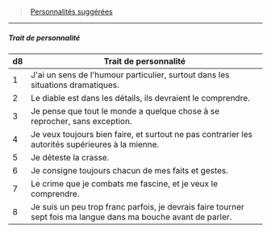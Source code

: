 ﻿---
!PersonalityTraitItem
Table: >+
  |d8|Trait de personnalité|

  |---|---|

  |1|J'ai un sens de l'humour particulier, surtout <!--br-->dans les situations dramatiques.|

  |2|Le diable est dans les détails, ils devraient le <!--br-->comprendre.|

  |3|Je pense que tout le monde a quelque chose à <!--br-->se reprocher, sans exception.|

  |4|Je veux toujours bien faire, et surtout ne <!--br-->pas contrarier les autorités supérieures à la <!--br-->mienne.|

  |5|Je déteste la crasse.|

  |6|Je consigne toujours chacun de mes faits et <!--br-->gestes.|

  |7|Le crime que je combats me fascine, et je veux <!--br-->le comprendre.|

  |8|Je suis un peu trop franc parfois, je devrais faire <!--br-->tourner sept fois ma langue dans ma bouche <!--br-->avant de parler.|

Id: background_hommedeloi_hd.md#trait-de-personnalité
ParentLink: background_hommedeloi_hd.md#personnalités-suggérées
Name: Trait de personnalité
ParentName: Personnalités suggérées
NameLevel: 5
Attributes: {}
---
> [Personnalités suggérées](hd_background_hommedeloi_personnalites_suggerees.md)

---

##### Trait de personnalité

|d8|Trait de personnalité|
|---|---|
|1|J'ai un sens de l'humour particulier, surtout dans les situations dramatiques.|
|2|Le diable est dans les détails, ils devraient le comprendre.|
|3|Je pense que tout le monde a quelque chose à se reprocher, sans exception.|
|4|Je veux toujours bien faire, et surtout ne pas contrarier les autorités supérieures à la mienne.|
|5|Je déteste la crasse.|
|6|Je consigne toujours chacun de mes faits et gestes.|
|7|Le crime que je combats me fascine, et je veux le comprendre.|
|8|Je suis un peu trop franc parfois, je devrais faire tourner sept fois ma langue dans ma bouche avant de parler.|

